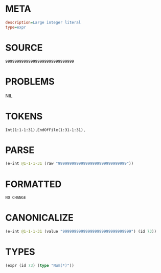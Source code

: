 # META
~~~ini
description=Large integer literal
type=expr
~~~
# SOURCE
~~~roc
999999999999999999999999999999
~~~
# PROBLEMS
NIL
# TOKENS
~~~zig
Int(1:1-1:31),EndOfFile(1:31-1:31),
~~~
# PARSE
~~~clojure
(e-int @1-1-1-31 (raw "999999999999999999999999999999"))
~~~
# FORMATTED
~~~roc
NO CHANGE
~~~
# CANONICALIZE
~~~clojure
(e-int @1-1-1-31 (value "999999999999999999999999999999") (id 73))
~~~
# TYPES
~~~clojure
(expr (id 73) (type "Num(*)"))
~~~